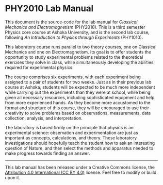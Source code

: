 # PHY2010 Lab Manual

This document is the source-code for the lab manual for _Classical Mechanics and Electromagnetism_ (PHY2010). This is a third semester Physics core course at Ashoka University, and is the second lab course, following _An Introduction to Physics through Experiments_ (PHY1010).

This laboratory course runs parallel to two theory courses, one on Classical Mechanics and one on Electromagnetism. Its goal is to offer students the opportunity to study experimental problems related to the theoretical exercises they solve in class, while simultaneously developing the abilities required for experimental physics. 

The course comprises six experiments, with each experiment being assigned to a pair of students for two weeks. Just as in their previous lab course at Ashoka, students will be expected to be much more independent while carrying out the experiments than they were at school, while being given all necessary resources, including sophisticated equipment and help from more experienced hands. As they become more accustomed to the format and structure of this course, they will be encouraged to use their creativity to solve problems based on observations, measurements, data collection, analysis, and interpretation. 

The laboratory is based firmly on the principle that physics is an experimental science: observation and experimentation are just as important as concepts, calculations, and theory. These laboratory investigations should hopefully teach the student how to ask an interesting question of Nature, and then select the methods and apparatus needed to make progress towards finding an answer.

---

This lab manual has been released under a Creative Commons license, the [Attribution 4.0 International (CC BY 4.0)](https://creativecommons.org/licenses/by/4.0/) license. Feel free to modify or build upon it.
